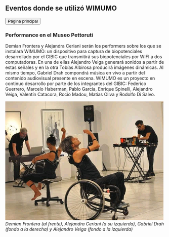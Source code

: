 ## Eventos donde se utilizó WIMUMO 

<button onclick="window.location.href='https://gibic-leici.github.io/wimumo';">
Página principal
</button>

### Performance en el Museo Pettoruti

Demian Frontera y Alejandra Ceriani serán los performers sobre los que se instalará WIMUMO: un dispositivo para captura de biopotenciales desarrollado por el GIBIC que transmitirá sus biopotenciales por WIFI a dos computadoras. En una de ellas Alejandro Veiga generará sonidos a partir de estas señales y en la otra Tobías Albirosa producirá imágenes dinámicas. Al mismo tiempo, Gabriel Drah compondrá música en vivo a partir del contenido audiovisual presente en escena. WIMUMO es un proyecto en continuo desarrollo por parte de los integrantes del GIBIC: Federico Guerrero, Marcelo Haberman, Pablo García, Enrique Spinelli, Alejandro Veiga, Valentín Catacora, Rocío Madou, Matías Oliva y Rodolfo Di Salvo.

![Perfo](images/perfo_ale_demian.png)\
*Demian Frontera (al frente), Alejandra Ceriani (a su izquierda), Gabriel Drah (fondo a la derecha) y Alejandro Veiga (fondo a la izquierda)*